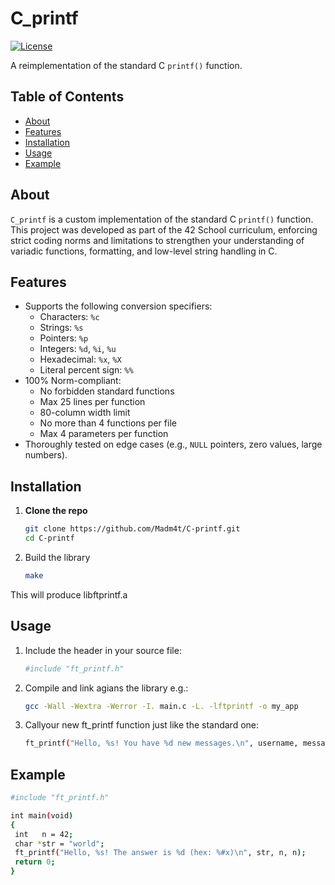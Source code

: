 # C_printf
[![License](https://img.shields.io/badge/license-Unlicense-blue)](/LICENSE)

A reimplementation of the standard C `printf()` function.

## Table of Contents

- [About](#about)  
- [Features](#features)  
- [Installation](#installation)  
- [Usage](#usage)  
- [Example](#example)  

## About

`C_printf` is a custom implementation of the standard C `printf()` function.  
This project was developed as part of the 42 School curriculum, enforcing strict coding norms and limitations to strengthen your understanding of variadic functions, formatting, and low-level string handling in C.

## Features

- Supports the following conversion specifiers:  
  - Characters: `%c`  
  - Strings: `%s`  
  - Pointers: `%p`  
  - Integers: `%d`, `%i`, `%u`  
  - Hexadecimal: `%x`, `%X`  
  - Literal percent sign: `%%`  
- 100% Norm-compliant:  
  - No forbidden standard functions  
  - Max 25 lines per function  
  - 80-column width limit  
  - No more than 4 functions per file  
  - Max 4 parameters per function  
- Thoroughly tested on edge cases (e.g., `NULL` pointers, zero values, large numbers).

## Installation

1. **Clone the repo**  
   ```bash
   git clone https://github.com/Madm4t/C-printf.git
   cd C-printf
2. Build the library
   ```bash
   make
This will produce libftprintf.a

## Usage

1. Include the header in your source file:
   ```bash
   #include "ft_printf.h"
2. Compile and link agians the library e.g.:
   ```bash
   gcc -Wall -Wextra -Werror -I. main.c -L. -lftprintf -o my_app
3. Callyour new ft_printf function just like the standard one:
   ```bash
   ft_printf("Hello, %s! You have %d new messages.\n", username, message_count);

## Example
   ```bash
#include "ft_printf.h"

int main(void)
{
    int   n = 42;
    char *str = "world";
    ft_printf("Hello, %s! The answer is %d (hex: %#x)\n", str, n, n);
    return 0;
}


